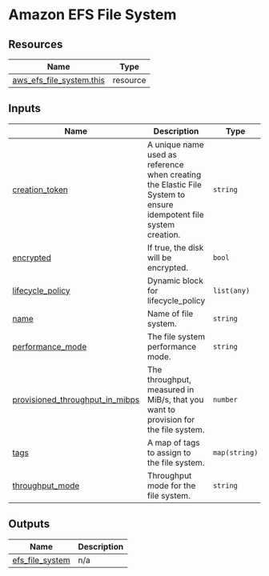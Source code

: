 # Amazon EFS File System

## Resources

| Name | Type |
|------|------|
| [aws_efs_file_system.this](https://registry.terraform.io/providers/hashicorp/aws/latest/docs/resources/efs_file_system) | resource |

## Inputs

| Name | Description | Type | Default | Required |
|------|-------------|------|---------|:--------:|
| <a name="input_creation_token"></a> [creation\_token](#input\_creation\_token) | A unique name used as reference when creating the Elastic File System to ensure idempotent file system creation. | `string` | `null` | no |
| <a name="input_encrypted"></a> [encrypted](#input\_encrypted) | If true, the disk will be encrypted. | `bool` | `false` | no |
| <a name="input_lifecycle_policy"></a> [lifecycle\_policy](#input\_lifecycle\_policy) | Dynamic block for lifecycle\_policy | `list(any)` | `[]` | no |
| <a name="input_name"></a> [name](#input\_name) | Name of file system. | `string` | n/a | yes |
| <a name="input_performance_mode"></a> [performance\_mode](#input\_performance\_mode) | The file system performance mode. | `string` | `"generalPurpose"` | no |
| <a name="input_provisioned_throughput_in_mibps"></a> [provisioned\_throughput\_in\_mibps](#input\_provisioned\_throughput\_in\_mibps) | The throughput, measured in MiB/s, that you want to provision for the file system. | `number` | `null` | no |
| <a name="input_tags"></a> [tags](#input\_tags) | A map of tags to assign to the file system. | `map(string)` | `{}` | no |
| <a name="input_throughput_mode"></a> [throughput\_mode](#input\_throughput\_mode) | Throughput mode for the file system. | `string` | `"bursting"` | no |

## Outputs

| Name | Description |
|------|-------------|
| <a name="output_efs_file_system"></a> [efs\_file\_system](#output\_efs\_file\_system) | n/a |
